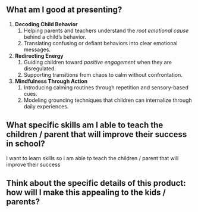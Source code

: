 
## What am I good at presenting?

1. **Decoding Child Behavior**
	1. Helping parents and teachers understand the _root emotional cause_ behind a child’s behavior.
	2. Translating confusing or defiant behaviors into clear emotional messages.
2. **Redirecting Energy**
	1. Guiding children toward _positive engagement_ when they are disregulated.
	2. Supporting transitions from chaos to calm without confrontation.
3. **Mindfulness Through Action**
	1. Introducing calming routines through repetition and sensory-based cues.
	2. Modeling grounding techniques that children can internalize through daily experiences.

## What specific skills am I able to teach the children / parent that will improve their success in school?

I want to learn skills so i am able to teach the children / parent that will improve their success

## Think about the specific details of this product: how will I make this appealing to the kids / parents?
